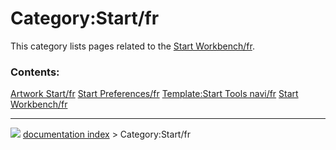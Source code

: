 # Category:Start/fr
This category lists pages related to the [Start Workbench/fr](Start_Workbench/fr.md).

### Contents:

    
  [Artwork Start/fr](Artwork_Start/fr.md)       [Start Preferences/fr](Start_Preferences/fr.md)   [Template:Start Tools navi/fr](Template:Start_Tools_navi/fr.md)
  [Start Workbench/fr](Start_Workbench/fr.md)



---
![](images/Right_arrow.png) [documentation index](../README.md) > Category:Start/fr
